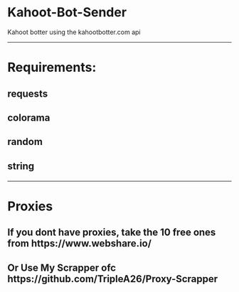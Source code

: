 # Kahoot-Bot-Sender
Kahoot botter using the kahootbotter.com api
<hr>
<h1>Requirements:
<h2>
requests
<h2>
colorama
<h2>
random
<h2>
string
<hr>
<h1>Proxies
<h2>
If you dont have proxies, take the 10 free ones from https://www.webshare.io/
<h2>
Or Use My Scrapper ofc https://github.com/TripleA26/Proxy-Scrapper
